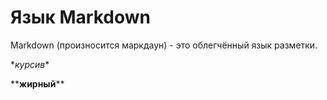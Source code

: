 # Язык Markdown

Markdown (произносится маркдаун) - это облегчённый язык разметки.

\**курсив*\*

\*\***жирный**\*\*
